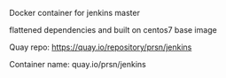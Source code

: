 Docker container for jenkins master

flattened dependencies and built on centos7 base image

Quay repo:
https://quay.io/repository/prsn/jenkins

Container name:
quay.io/prsn/jenkins